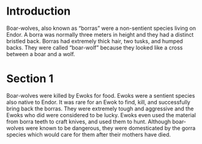 # Introduction

Boar-wolves, also known as “borras” were a non-sentient species living on Endor.
A borra was normally three meters in height and they had a distinct bristled back.
Borras had extremely thick hair, two tusks, and humped backs.
They were called “boar-wolf” because they looked like a cross between a boar and a wolf.

# Section 1

Boar-wolves were killed by Ewoks for food.
Ewoks were a sentient species also native to Endor.
It was rare for an Ewok to find, kill, and successfully bring back the borras.
They were extremely tough and aggressive and the Ewoks who did were considered to be lucky.
Ewoks even used the material from borra teeth to craft knives, and used them to hunt.
Although boar-wolves were known to be dangerous, they were domesticated by the gorra species which would care for them after their mothers have died.
